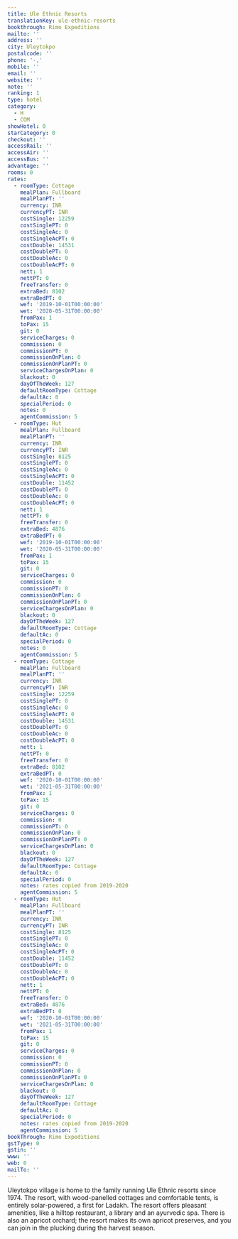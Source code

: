 ```yaml
---
title: Ule Ethnic Resorts
translationKey: ule-ethnic-resorts
bookthrough: Rimo Expeditions
mailto: ''
address: ''
city: Uleytokpo
postalcode: ''
phone: '-,'
mobile: ''
email: ''
website: ''
note: ''
ranking: 1
type: hotel
category:
  - H
  - COM
showHotel: 0
starCategory: 0
checkout: ''
accessRail: ''
accessAir: ''
accessBus: ''
advantage: ''
rooms: 0
rates:
  - roomType: Cottage
    mealPlan: Fullboard
    mealPlanPT: ''
    currency: INR
    currencyPT: INR
    costSingle: 12259
    costSinglePT: 0
    costSingleAc: 0
    costSingleAcPT: 0
    costDouble: 14531
    costDoublePT: 0
    costDoubleAc: 0
    costDoubleAcPT: 0
    nett: 1
    nettPT: 0
    freeTransfer: 0
    extraBed: 8102
    extraBedPT: 0
    wef: '2019-10-01T00:00:00'
    wet: '2020-05-31T00:00:00'
    fromPax: 1
    toPax: 15
    git: 0
    serviceCharges: 0
    commission: 0
    commissionPT: 0
    commissionOnPlan: 0
    commissionOnPlanPT: 0
    serviceChargesOnPlan: 0
    blackout: 0
    dayOfTheWeek: 127
    defaultRoomType: Cottage
    defaultAc: 0
    specialPeriod: 0
    notes: 0
    agentCommission: 5
  - roomType: Hut
    mealPlan: Fullboard
    mealPlanPT: ''
    currency: INR
    currencyPT: INR
    costSingle: 8125
    costSinglePT: 0
    costSingleAc: 0
    costSingleAcPT: 0
    costDouble: 11452
    costDoublePT: 0
    costDoubleAc: 0
    costDoubleAcPT: 0
    nett: 1
    nettPT: 0
    freeTransfer: 0
    extraBed: 4876
    extraBedPT: 0
    wef: '2019-10-01T00:00:00'
    wet: '2020-05-31T00:00:00'
    fromPax: 1
    toPax: 15
    git: 0
    serviceCharges: 0
    commission: 0
    commissionPT: 0
    commissionOnPlan: 0
    commissionOnPlanPT: 0
    serviceChargesOnPlan: 0
    blackout: 0
    dayOfTheWeek: 127
    defaultRoomType: Cottage
    defaultAc: 0
    specialPeriod: 0
    notes: 0
    agentCommission: 5
  - roomType: Cottage
    mealPlan: Fullboard
    mealPlanPT: ''
    currency: INR
    currencyPT: INR
    costSingle: 12259
    costSinglePT: 0
    costSingleAc: 0
    costSingleAcPT: 0
    costDouble: 14531
    costDoublePT: 0
    costDoubleAc: 0
    costDoubleAcPT: 0
    nett: 1
    nettPT: 0
    freeTransfer: 0
    extraBed: 8102
    extraBedPT: 0
    wef: '2020-10-01T00:00:00'
    wet: '2021-05-31T00:00:00'
    fromPax: 1
    toPax: 15
    git: 0
    serviceCharges: 0
    commission: 0
    commissionPT: 0
    commissionOnPlan: 0
    commissionOnPlanPT: 0
    serviceChargesOnPlan: 0
    blackout: 0
    dayOfTheWeek: 127
    defaultRoomType: Cottage
    defaultAc: 0
    specialPeriod: 0
    notes: rates copied from 2019-2020
    agentCommission: 5
  - roomType: Hut
    mealPlan: Fullboard
    mealPlanPT: ''
    currency: INR
    currencyPT: INR
    costSingle: 8125
    costSinglePT: 0
    costSingleAc: 0
    costSingleAcPT: 0
    costDouble: 11452
    costDoublePT: 0
    costDoubleAc: 0
    costDoubleAcPT: 0
    nett: 1
    nettPT: 0
    freeTransfer: 0
    extraBed: 4876
    extraBedPT: 0
    wef: '2020-10-01T00:00:00'
    wet: '2021-05-31T00:00:00'
    fromPax: 1
    toPax: 15
    git: 0
    serviceCharges: 0
    commission: 0
    commissionPT: 0
    commissionOnPlan: 0
    commissionOnPlanPT: 0
    serviceChargesOnPlan: 0
    blackout: 0
    dayOfTheWeek: 127
    defaultRoomType: Cottage
    defaultAc: 0
    specialPeriod: 0
    notes: rates copied from 2019-2020
    agentCommission: 5
bookThrough: Rimo Expeditions
gstType: 0
gstin: ''
www: ''
web: 0
mailTo: ''
---
```













Uleytokpo village is home to the family running Ule Ethnic resorts since 1974. The resort, with wood-panelled cottages and comfortable tents, is entirely solar-powered, a first for Ladakh. The resort offers pleasant amenities, like a hilltop restaurant, a library and an ayurvedic spa. There is also an apricot orchard; the resort makes its own apricot preserves, and you can join in the plucking during the harvest season.